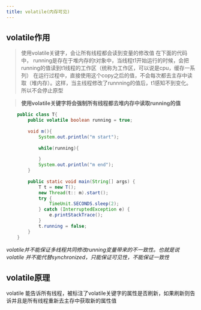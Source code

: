 ```yaml
---
title: volatile(内存可见)
---
```


## volatile作用
>使用volatile关键字，会让所有线程都会读到变量的修改值
在下面的代码中， running是存在于堆内存的t对象中，当线程t1开始运行的时候，会把running的值读到t1线程的工作区（统称为工作区，可以说是cpu，缓存一系列）
在运行过程中，直接使用这个copy之后的值，不会每次都去主存中读取（堆内存）。这样，当主线程修改了runnning的值后，t1感知不到变化。所以不会停止原型

>**使用volatile关键字将会强制所有线程都去堆内存中读取running的值** 

```java
    public class T{
        public volatile boolean running = true;
    
        void m(){
            System.out.println("m start");
    
            while(running){
    
            }
            System.out.println("m end");
        }
    
        public static void main(String[] args) {
            T t = new T();
            new Thread(t:: m).start();
            try {
                TimeUnit.SECONDS.sleep(2);
            } catch (InterruptedException e) {
                e.printStackTrace();
            }
            t.running = false;
        }
    }

```




*volatile并不能保证多线程共同修改running变量带来的不一致性。也就是说volatile 并不能代替synchronized，只能保证可见性，不能保证一致性*

## volatile原理
volatile 能告诉所有线程，被标注了volatile关键字的属性是否刷新，如果刷新则告诉并且是所有线程重新去主存中获取新的属性值


